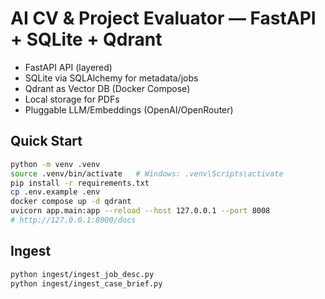 # AI CV & Project Evaluator — FastAPI + SQLite + Qdrant

- FastAPI API (layered)
- SQLite via SQLAlchemy for metadata/jobs
- Qdrant as Vector DB (Docker Compose)
- Local storage for PDFs
- Pluggable LLM/Embeddings (OpenAI/OpenRouter)

## Quick Start
```bash
python -m venv .venv
source .venv/bin/activate   # Windows: .venv\Scripts\activate
pip install -r requirements.txt
cp .env.example .env
docker compose up -d qdrant
uvicorn app.main:app --reload --host 127.0.0.1 --port 8008
# http://127.0.0.1:8000/docs
```

## Ingest
```bash
python ingest/ingest_job_desc.py
python ingest/ingest_case_brief.py
```